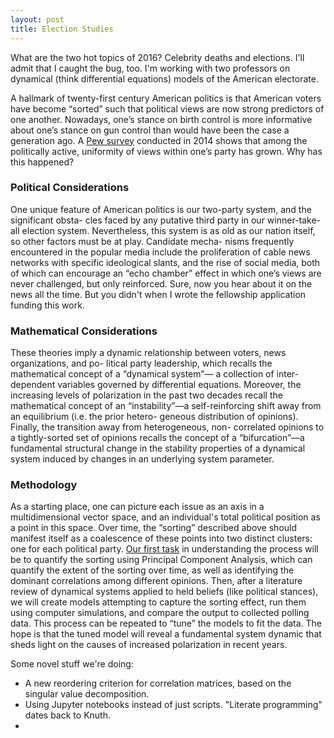 ```yaml
---
layout: post
title: Election Studies
---
```


What are the two hot topics of 2016? Celebrity deaths and elections. I'll admit that I caught the bug, too. I'm working with two professors on dynamical (think differential equations) models of the American electorate.

A hallmark of twenty-first century American politics is that American voters have become “sorted” such that political views are now strong predictors of one another. Nowadays, one’s stance on birth control is more informative about one’s stance on gun control than would have been the case a generation ago. A [Pew survey](http://www.people-press.org/2014/06/12/political-polarization-in-the-american-public/) conducted in 2014 shows that among the politically active, uniformity of views within one’s party has grown. Why has this happened?

### Political Considerations

One unique feature of American politics is our two-party system, and the significant obsta- cles faced by any putative third party in our winner-take-all election system. Nevertheless, this system is as old as our nation itself, so other factors must be at play. Candidate mecha- nisms frequently encountered in the popular media include the proliferation of cable news networks with specific ideological slants, and the rise of social media, both of which can encourage an “echo chamber” effect in which one’s views are never challenged, but only reinforced. Sure, now you hear about it on the news all the time. But you didn't when I wrote the fellowship application funding this work.

### Mathematical Considerations

These theories imply a dynamic relationship between voters, news organizations, and po- litical party leadership, which recalls the mathematical concept of a “dynamical system”— a collection of inter-dependent variables governed by differential equations. Moreover, the increasing levels of polarization in the past two decades recall the mathematical concept of an “instability”—a self-reinforcing shift away from an equilibrium (i.e. the prior hetero- geneous distribution of opinions). Finally, the transition away from heterogeneous, non- correlated opinions to a tightly-sorted set of opinions recalls the concept of a “bifurcation”—a fundamental structural change in the stability properties of a dynamical system induced by changes in an underlying system parameter.

### Methodology
As a starting place, one can picture each issue as an axis in a multidimensional vector space, and an individual's total political position as a point in this space. Over time, the “sorting” described above should manifest itself as a coalescence of these points into two distinct clusters: one for each political party. [Our first task](https://nbviewer.jupyter.org/github/aryamccarthy/political-dynamics/blob/master/notebooks/3.0-adm-clustering-2012.ipynb) in understanding the process will be to quantify the sorting using Principal Component Analysis, which can quantify the extent of the sorting over time, as well as identifying the dominant correlations among different opinions. Then, after a literature review of dynamical systems applied to held beliefs (like political stances), we will create models attempting to capture the sorting effect, run them using computer simulations, and compare the output to collected polling data. This process can be repeated to “tune” the models to fit the data. The hope is that the tuned model will reveal a fundamental system dynamic that sheds light on the causes of increased polarization in recent years.

Some novel stuff we're doing:

- A new reordering criterion for correlation matrices, based on the singular value decomposition.
- Using Jupyter notebooks instead of just scripts. "Literate programming" dates back to Knuth.
- 

